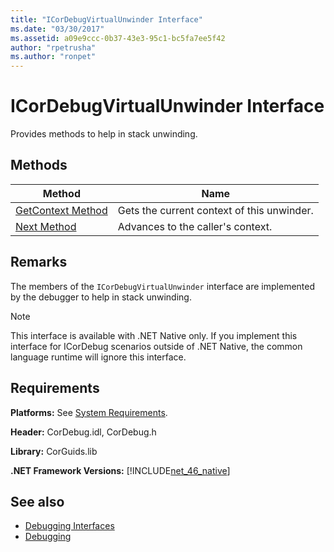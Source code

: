 ```yaml
---
title: "ICorDebugVirtualUnwinder Interface"
ms.date: "03/30/2017"
ms.assetid: a09e9ccc-0b37-43e3-95c1-bc5fa7ee5f42
author: "rpetrusha"
ms.author: "ronpet"
---
```

# ICorDebugVirtualUnwinder Interface
Provides methods to help in stack unwinding.  
  
## Methods  
  
|Method|Name|  
|------------|----------|  
|[GetContext Method](../../../../docs/framework/unmanaged-api/debugging/icordebugvirtualunwinder-getcontext-method.md)|Gets the current context of this unwinder.|  
|[Next Method](../../../../docs/framework/unmanaged-api/debugging/icordebugvirtualunwinder-next-method.md)|Advances to the caller's context.|  
  
## Remarks  
 The members of the `ICorDebugVirtualUnwinder` interface are implemented by the debugger to help in stack unwinding.  
  
> [!NOTE]
>  This interface is available with .NET Native only. If you implement this interface for ICorDebug scenarios outside of .NET Native, the common language runtime will ignore this interface.  
  
## Requirements  
 **Platforms:** See [System Requirements](../../../../docs/framework/get-started/system-requirements.md).  
  
 **Header:** CorDebug.idl, CorDebug.h  
  
 **Library:** CorGuids.lib  
  
 **.NET Framework Versions:** [!INCLUDE[net_46_native](../../../../includes/net-46-native-md.md)]  
  
## See also
- [Debugging Interfaces](../../../../docs/framework/unmanaged-api/debugging/debugging-interfaces.md)
- [Debugging](../../../../docs/framework/unmanaged-api/debugging/index.md)
